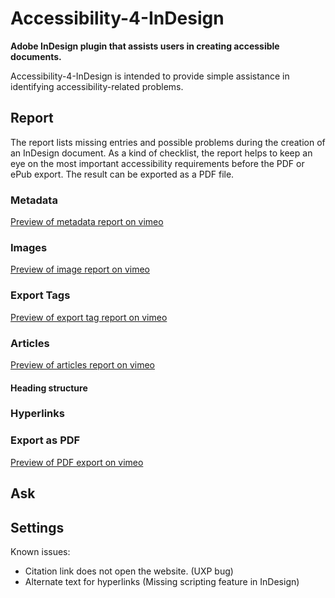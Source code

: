 # Accessibility-4-InDesign
**Adobe InDesign plugin that assists users in creating accessible documents.**

Accessibility-4-InDesign is intended to provide simple assistance in identifying accessibility-related problems. 

## Report

The report lists missing entries and possible problems during the creation of an InDesign document. As a kind of checklist, the report helps to keep an eye on the most important accessibility requirements before the PDF or ePub export. The result can be exported as a PDF file. 

### Metadata
[Preview of metadata report on vimeo](https://vimeo.com/1036508410)

### Images
[Preview of image report on vimeo](https://vimeo.com/1031495125)

### Export Tags
[Preview of export tag report on vimeo](https://vimeo.com/1036510247)

### Articles
[Preview of articles report on vimeo](https://vimeo.com/1044736860)

#### Heading structure

### Hyperlinks

### Export as PDF
[Preview of PDF export on vimeo](https://vimeo.com/1053449077)

## Ask

## Settings




Known issues:

- Citation link does not open the website. (UXP bug)
- Alternate text for hyperlinks (Missing scripting feature in InDesign)



